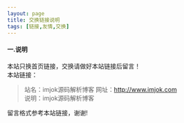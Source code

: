 ```yaml
---
layout: page
title: 交换链接说明
tags: [链接,友情,交换]
---
```

#### 一.说明
本站只换首页链接，交换请做好本站链接后留言！  
本站链接：

>站名：imjok源码解析博客
>网址：http://www.imjok.com  
>说明：imjok源码解析博客

留言格式参考本站链接，谢谢!

</li>
